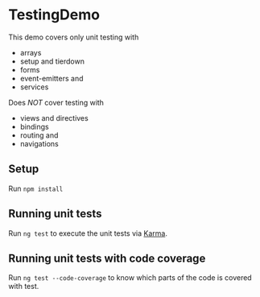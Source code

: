 # TestingDemo

This demo covers only unit testing with

- arrays
- setup and tierdown
- forms
- event-emitters and
- services

Does *NOT* cover testing with 

- views and directives
- bindings
- routing and
- navigations

## Setup

Run `npm install`

## Running unit tests

Run `ng test` to execute the unit tests via [Karma](https://karma-runner.github.io).

## Running unit tests with code coverage

Run `ng test --code-coverage` to know which parts of the code is covered with test.